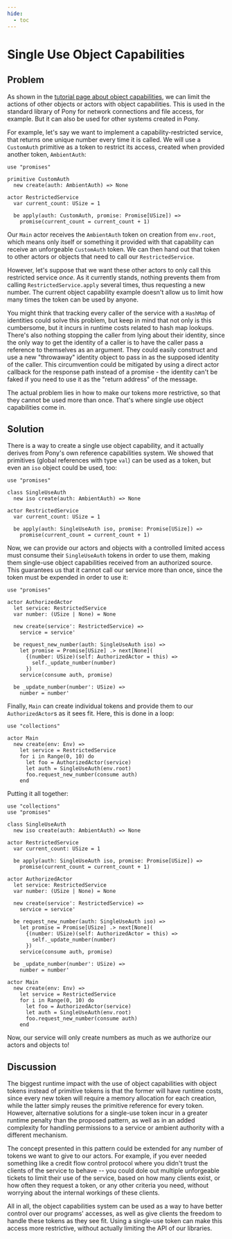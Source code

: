 ```yaml
---
hide:
  - toc
---
```


# Single Use Object Capabilities

## Problem

As shown in the [tutorial page about object capabilities](https://tutorial.ponylang.io/object-capabilities/object-capabilities.html), we can limit the actions of other objects or actors with object capabilities. This is used in the standard library of Pony for network connections and file access, for example. But it can also be used for other systems created in Pony.

For example, let's say we want to implement a capability-restricted service, that returns one unique number every time it is called. We will use a `CustomAuth` primitive as a token to restrict its access, created when provided another token, `AmbientAuth`:

```pony
use "promises"

primitive CustomAuth
  new create(auth: AmbientAuth) => None

actor RestrictedService
  var current_count: USize = 1

  be apply(auth: CustomAuth, promise: Promise[USize]) =>
    promise(current_count = current_count + 1)
```

Our `Main` actor receives the `AmbientAuth` token on creation from `env.root`, which means only itself or something it provided with that capability can receive an unforgeable `CustomAuth` token. We can then hand out that token to other actors or objects that need to call our `RestrictedService`.

However, let's suppose that we want these other actors to only call this restricted service _once_. As it currently stands, nothing prevents them from calling `RestrictedService.apply` several times, thus requesting a new number. The current object capability example doesn't allow us to limit how many times the token can be used by anyone.

You might think that tracking every caller of the service with a `HashMap` of identities could solve this problem, but keep in mind that not only is this cumbersome, but it incurs in runtime costs related to hash map lookups. There's also nothing stopping the caller from lying about their identity, since the only way to get the identity of a caller is to have the caller pass a reference to themselves as an argument. They could easily construct and use a new "throwaway" identity object to pass in as the supposed identity of the caller. This circumvention could be mitigated by using a direct actor callback for the response path instead of a promise - the identity can't be faked if you need to use it as the "return address" of the message.

The actual problem lies in how to make our tokens more restrictive, so that they cannot be used more than once. That's where single use object capabilities come in.

## Solution

There is a way to create a single use object capability, and it actually derives from Pony's own reference capabilities system. We showed that primitives (global references with type `val`) can be used as a token, but even an `iso` object could be used, too:

```pony
use "promises"

class SingleUseAuth
  new iso create(auth: AmbientAuth) => None

actor RestrictedService
  var current_count: USize = 1

  be apply(auth: SingleUseAuth iso, promise: Promise[USize]) =>
    promise(current_count = current_count + 1)
```

Now, we can provide our actors and objects with a controlled limited access must consume their `SingleUseAuth` tokens in order to use them, making them single-use object capabilities received from an authorized source. This guarantees us that it cannot call our service more than once, since the token must be expended in order to use it:

```pony
use "promises"

actor AuthorizedActor
  let service: RestrictedService
  var number: (USize | None) = None

  new create(service': RestrictedService) =>
    service = service'

  be request_new_number(auth: SingleUseAuth iso) =>
    let promise = Promise[USize] .> next[None](
      {(number: USize)(self: AuthorizedActor = this) =>
        self._update_number(number)
      })
    service(consume auth, promise)

  be _update_number(number': USize) =>
    number = number'
```

Finally, `Main` can create individual tokens and provide them to our `AuthorizedActor`s as it sees fit. Here, this is done in a loop:

```pony
use "collections"

actor Main
  new create(env: Env) =>
    let service = RestrictedService
    for i in Range(0, 10) do
      let foo = AuthorizedActor(service)
      let auth = SingleUseAuth(env.root)
      foo.request_new_number(consume auth)
    end
```

Putting it all together:

```pony
use "collections"
use "promises"

class SingleUseAuth
  new iso create(auth: AmbientAuth) => None

actor RestrictedService
  var current_count: USize = 1

  be apply(auth: SingleUseAuth iso, promise: Promise[USize]) =>
    promise(current_count = current_count + 1)

actor AuthorizedActor
  let service: RestrictedService
  var number: (USize | None) = None

  new create(service': RestrictedService) =>
    service = service'

  be request_new_number(auth: SingleUseAuth iso) =>
    let promise = Promise[USize] .> next[None](
      {(number: USize)(self: AuthorizedActor = this) =>
        self._update_number(number)
      })
    service(consume auth, promise)

  be _update_number(number': USize) =>
    number = number'

actor Main
  new create(env: Env) =>
    let service = RestrictedService
    for i in Range(0, 10) do
      let foo = AuthorizedActor(service)
      let auth = SingleUseAuth(env.root)
      foo.request_new_number(consume auth)
    end
```

Now, our service will only create numbers as much as we authorize our actors and objects to!

## Discussion

The biggest runtime impact with the use of object capabilities with object tokens instead of primitive tokens is that the former will have runtime costs, since every new token will require a memory allocation for each creation, while the latter simply reuses the primitive reference for every token. However, alternative solutions for a single-use token incur in a greater runtime penalty than the proposed pattern, as well as in an added complexity for handling permissions to a service or ambient authority with a different mechanism.

The concept presented in this pattern could be extended for any number of tokens we want to give to our actors. For example, if you ever needed something like a credit flow control protocol where you didn't trust the clients of the service to behave -- you could dole out multiple unforgeable tickets to limit their use of the service, based on how many clients exist, or how often they request a token, or any other criteria you need, without worrying about the internal workings of these clients.

All in all, the object capabilities system can be used as a way to have better control over our programs' accesses, as well as give clients the freedom to handle these tokens as they see fit. Using a single-use token can make this access more restrictive, without actually limiting the API of our libraries.
